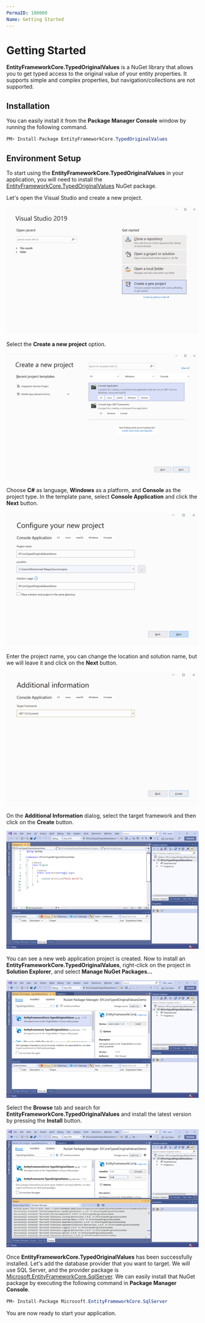 ```yaml
---
PermaID: 100000
Name: Getting Started
---
```


# Getting Started

**EntityFrameworkCore.TypedOriginalValues** is a NuGet library that allows you to get typed access to the original value of your entity properties. It supports simple and complex properties, but navigation/collections are not supported.

## Installation

You can easily install it from the **Package Manager Console** window by running the following command.

```csharp
PM> Install-Package EntityFrameworkCore.TypedOriginalValues
```

## Environment Setup

To start using the **EntityFrameworkCore.TypedOriginalValues** in your application, you will need to install the [EntityFrameworkCore.TypedOriginalValues](https://www.nuget.org/packages/EntityFrameworkCore.TypedOriginalValues) NuGet package.

Let's open the Visual Studio and create a new project.

<img src="images/setup-1.png" alt="Create a new project">

Select the **Create a new project** option.

<img src="images/setup-2.png" alt="Select Console Application template">

Choose **C#** as language, **Windows** as a platform, and **Console** as the project type. In the template pane, select **Console Application** and click the **Next** button.

<img src="images/setup-3.png" alt="Configure your new project">

Enter the project name, you can change the location and solution name, but we will leave it and click on the **Next** button.  

<img src="images/setup-4.png" alt="Additional Information">

On the **Additional Information** dialog, select the target framework and then click on the **Create** button.  

<img src="images/setup-5.png" alt="Console Application created">

You can see a new web application project is created. Now to install an **EntityFrameworkCore.TypedOriginalValues**, right-click on the project in **Solution Explorer**, and select **Manage NuGet Packages...**

<img src="images/setup-6.png" alt="Install EntityFrameworkCore.TypedOriginalValues">

Select the **Browse** tab and search for **EntityFrameworkCore.TypedOriginalValues** and install the latest version by pressing the **Install** button. 

<img src="images/setup-7.png" alt="EntityFrameworkCore.TypedOriginalValues installed successfully">

Once **EntityFrameworkCore.TypedOriginalValues** has been successfully installed. Let's add the database provider that you want to target. We will use SQL Server, and the provider package is [Microsoft.EntityFrameworkCore.SqlServer](https://www.nuget.org/packages/Microsoft.EntityFrameworkCore.SqlServer). We can easily install that NuGet package by executing the following command in **Package Manager Console**. 

```csharp
PM> Install-Package Microsoft.EntityFrameworkCore.SqlServer
```

You are now ready to start your application.
